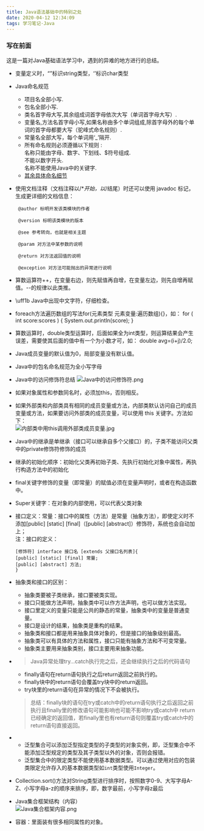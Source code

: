 ```yaml
---
title: Java语法基础中的特别之处
date: 2020-04-12 12:34:09
tags: 学习笔记·Java
---
```

### 写在前面  
这是一篇对Java基础语法学习中，遇到的异难的地方进行的总结。
<!-- more -->
- 变量定义时，“”标识string类型，‘’标识char类型


- Java命名规范
    - 项目名全部小写.
    - 包名全部小写.
    - 类名首字母大写,其余组成词首字母依次大写（单词首字母大写）.
    - 变量名,方法名首字母小写,如果名称由多个单词组成,除首字母外的每个单词的首字母都要大写（驼峰式命名规则）.
    - 常量名全部大写，每个单词用‘_’隔开.
    - 所有命名规则必须遵循以下规则 :  
        名称只能由字母、数字、下划线、$符号组成.  
        不能以数字开头.  
        名称不能使用Java中的关键字.  
    - [其余具体命名细节](https://baijiahao.baidu.com/s?id=1654685815662722805&wfr=spider&for=pc)


- 使用文档注释（文档注释以/**开始，以*/结尾）时还可以使用 javadoc 标记，生成更详细的文档信息：

       @author 标明开发该类模块的作者

       @version 标明该类模块的版本

       @see 参考转向，也就是相关主题

       @param 对方法中某参数的说明

       @return 对方法返回值的说明

       @exception 对方法可能抛出的异常进行说明
	   

- 算数运算符++，在变量右边，则先赋值再自增，在变量左边，则先自增再赋值。--的规律以此类推。


- \uff1b  Java中出现中文字符，仔细检查。


- foreach方法遍历数组的写法for(元素类型 元素变量:遍历数组){}，如：
for ( int score:scores ) {
	System.out.println(score);
}


- 算数运算时，double类型运算时，后面如果全为int类型，则运算结果会产生误差，需要使其后面的值中有一个为小数才可，如：
 double avg=(i+j)/2.0;
 
 
- Java成员变量的默认值为0，局部变量没有默认值。


- Java中的包名命名规范为全小写字母


- Java中的访问修饰符总结
![Java中的访问修饰符.png](https://i.loli.net/2020/04/12/LnbQKCzvVaXJpo1.png)


- 如果对象属性和参数同名时，必须加this，否则相反。


- 如果外部类和内部类具有相同的成员变量或方法，内部类默认访问自己的成员变量或方法，如果要访问外部类的成员变量，可以使用 this 关键字。方法如下：  
![内部类中用this调用外部类成员变量.jpg](https://i.loli.net/2020/04/13/sIp1NoSV9MkRQtK.jpg)
 


- Java中的继承是单继承（接口可以继承自多个父接口）的，子类不能访问父类中的private修饰符修饰的成员


- 继承的初始化顺序：初始化父类再初始子类、先执行初始化对象中属性，再执行构造方法中的初始化
 


- final关键字修饰的变量（即常量）的赋值必须在变量声明时，或者在构造函数中。


- Super关键字：在对象的内部使用，可以代表父类对象


- 接口定义：常量：接口中的属性（方法）是常量（抽象方法），即使定义时不添加[public] [static] [final]（[public] [abstract]）修饰符，系统也会自动加上；  
注：接口的定义：  
    ```
    [修饰符] interface 接口名 [extends 父接口名列表]{
    [public] [static] [final] 常量;
    [public] [abstract] 方法;
    }
    ```


- 抽象类和接口的区别：  
    - 抽象类要被子类继承，接口要被类实现。
    - 接口只能做方法声明，抽象类中可以作方法声明，也可以做方法实现。
    - 接口里定义的变量只能是公共的静态的常量，抽象类中的变量是普通变量。
    - 接口是设计的结果，抽象类是重构的结果。
    - 抽象类和接口都是用来抽象具体对象的，但是接口的抽象级别最高。
    - 抽象类可以有具体的方法和属性，接口只能有抽象方法和不可变常量。
    - 抽象类主要用来抽象类别，接口主要用来抽象功能。


- >Java异常处理try…catch执行完之后，还会继续执行之后的代码语句  
    - finally语句在return语句执行之后return返回之前执行的。  
    - finally块中的return语句会覆盖try块中的return返回。 
    - try块里的return语句在异常的情况下不会被执行。   
    >总结：finally块的语句在try或catch中的return语句执行之后返回之前执行且finally里的修改语句可能影响也可能不影响try或catch中 return已经确定的返回值，若finally里也有return语句则覆盖try或catch中的return语句直接返回。


- 
    - 泛型集合可以添加泛型指定类型的子类型的对象实例，即，泛型集合中不能添加泛型规定的类型及其子类型以外的对象，否则会报错。
    - 泛型集合中的限定类型不能使用基本数据类型。可以通过使用对应的包装类限定允许存入的基本数据类型如`int`类型使用`Integer`。


- Collection.sort()方法对String类型进行排序时，按照数字0-9、大写字母A-Z、小写字母a-z的顺序来排序，即，数字最前，小写字母z最后


- Java集合框架结构（内容）  
![Java集合框架内容.png](https://i.loli.net/2020/04/13/Btxp8oGRg3FHsI4.png)
 


- 容器：里面装有很多相同属性的对象。
